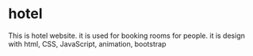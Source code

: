 # hotel
This is hotel website. it is used for booking rooms for people. it is design with html, CSS, JavaScript, animation, bootstrap
